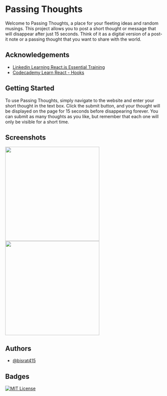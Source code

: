 
# Passing Thoughts

Welcome to Passing Thoughts, a place for your fleeting ideas and random musings. This project allows you to post a short thought or message that will disappear after just 15 seconds. Think of it as a digital version of a post-it note or a passing thought that you want to share with the world.


## Acknowledgements

 - [ Linkedin Learning React.js Essential Training ](https://www.linkedin.com/learning/react-js-essential-training)
 - [ Codecademy Learn React - Hooks](https://www.codecademy.com/learn/learn-react-hooks)


## Getting Started

To use Passing Thoughts, simply navigate to the website and enter your short thought in the text box. Click the submit button, and your thought will be displayed on the page for 15 seconds before disappearing forever. You can submit as many thoughts as you like, but remember that each one will only be visible for a short time.

## Screenshots

<img src="main.png" width=300 />
<img src="thoughts.png" width=300 />


## Authors

- [@bisrat415](https://github.com/bisrat415)


## Badges

[![MIT License](https://img.shields.io/badge/License-MIT-green.svg)](https://choosealicense.com/licenses/mit/)


